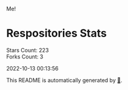 Me!

# Respositories Stats
Stars Count: 223  
Forks Count: 3

2022-10-13 00:13:56  

This README is automatically generated by [🐰](https://github.com/rnitta/rnitta).
